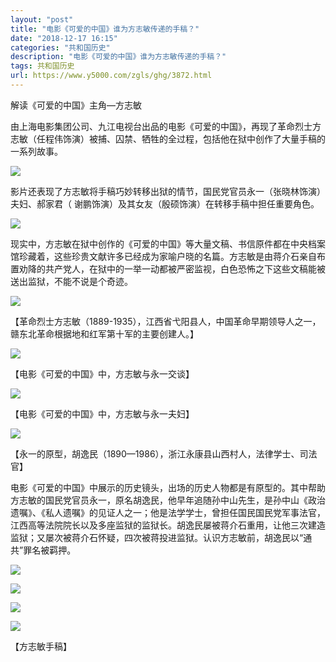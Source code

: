 ```yaml
---
layout: "post"
title: "电影《可爱的中国》谁为方志敏传递的手稿？"
date: "2018-12-17 16:15"
categories: "共和国历史"
description: "电影《可爱的中国》谁为方志敏传递的手稿？"
tags: 共和国历史
url: https://www.y5000.com/zgls/ghg/3872.html
---
```






解读《可爱的中国》主角—方志敏

由上海电影集团公司、九江电视台出品的电影《可爱的中国》，再现了革命烈士方志敏（任程伟饰演）被捕、囚禁、牺牲的全过程，包括他在狱中创作了大量手稿的一系列故事。

![](https://img.y5000.com/uploads/allimg/161026/8-161026134329635.jpg)

影片还表现了方志敏将手稿巧妙转移出狱的情节，国民党官员永一（张晓林饰演）夫妇、郝家君（ 谢鹏饰演）及其女友（殷硕饰演）在转移手稿中担任重要角色。

![](https://img.y5000.com/uploads/allimg/161026/8-16102613433cF.jpg)

现实中，方志敏在狱中创作的《可爱的中国》等大量文稿、书信原件都在中央档案馆珍藏着，这些珍贵文献许多已经成为家喻户晓的名篇。方志敏是由蒋介石亲自布置劝降的共产党人，在狱中的一举一动都被严密监视，白色恐怖之下这些文稿能被送出监狱，不能不说是个奇迹。

![](https://img.y5000.com/uploads/allimg/161026/8-16102613434M52.jpg)

【革命烈士方志敏（1889-1935），江西省弋阳县人，中国革命早期领导人之一，赣东北革命根据地和红军第十军的主要创建人。】

![](https://img.y5000.com/uploads/allimg/161026/1353091621-0.jpg)

【电影《可爱的中国》中，方志敏与永一交谈】

![](https://img.y5000.com/uploads/allimg/161026/8-161026134410914.jpg)

【电影《可爱的中国》中，方志敏与永一夫妇】

![](https://img.y5000.com/uploads/allimg/161026/8-16102613442A27.jpg)

【永一的原型，胡逸民（1890—1986），浙江永康县山西村人，法律学士、司法官】

电影《可爱的中国》中展示的历史镜头，出场的历史人物都是有原型的。其中帮助方志敏的国民党官员永一，原名胡逸民，他早年追随孙中山先生，是孙中山《政治遗嘱》、《私人遗嘱》的见证人之一；他是法学学士，曾担任国民国民党军事法官，江西高等法院院长以及多座监狱的监狱长。胡逸民屡被蒋介石重用，让他三次建造监狱；又屡次被蒋介石怀疑，四次被蒋投进监狱。认识方志敏前，胡逸民以“通共”罪名被羁押。

![](https://img.y5000.com/uploads/allimg/161026/8-161026134443S3.jpg)

![](https://img.y5000.com/uploads/allimg/161026/8-16102613445AQ.jpg)

![](https://img.y5000.com/uploads/allimg/161026/8-161026134515250.jpg)

![](https://img.y5000.com/uploads/allimg/161026/8-161026134523556.jpg)

【方志敏手稿】
